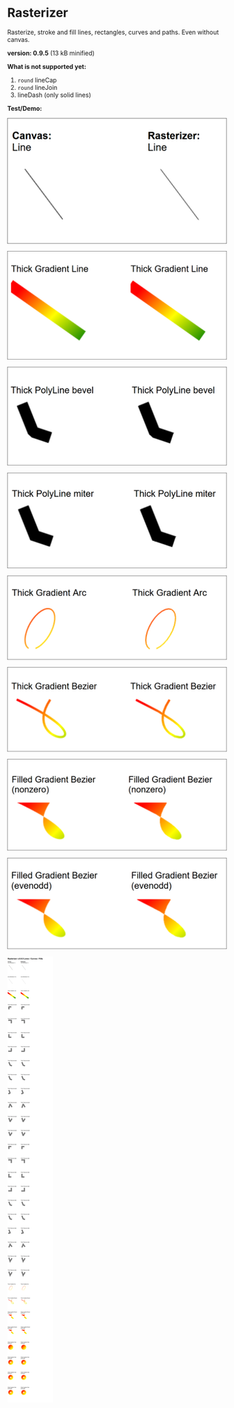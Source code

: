 # Rasterizer

Rasterize, stroke and fill lines, rectangles, curves and paths. Even without canvas.

**version: 0.9.5** (13 kB minified)

**What is not supported yet:**

1. `round` lineCap
2. `round` lineJoin
3. lineDash (only solid lines)


**Test/Demo:**

![line](/line.png)

![gradient thick line](/thicklines.png)

![bevel polyline join](/joinbevel.png)

![miter polyline join](/joinmiter.png)

![gradient arc](/arc.png)

![gradient bezier](/bezier.png)

![gradient fill bezier nonzero](/fill-nonzero.png)

![gradient fill bezier evenodd](/fill-evenodd.png)

![all tests](/all.png)

